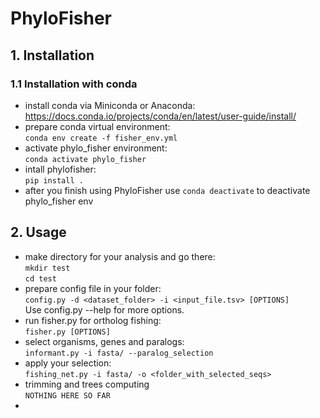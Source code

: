# PhyloFisher

## 1. Installation
### 1.1 Installation with conda

- install conda via Miniconda or Anaconda:<br/>
https://docs.conda.io/projects/conda/en/latest/user-guide/install/
- prepare conda virtual environment:<br/>
 `conda env create -f fisher_env.yml`
- activate phylo_fisher environment:<br/>
`conda activate phylo_fisher`
- intall phylofisher:<br/>
`pip install .`
- after you finish using PhyloFisher use `conda deactivate` to deactivate phylo_fisher env

## 2. Usage

- make directory for your analysis and go there:<br/>
`mkdir test`<br/>
`cd test`<br/>
- prepare config file in your folder:<br/>
`config.py -d <dataset_folder> -i <input_file.tsv> [OPTIONS]`<br/>
Use config.py --help for more options.<br/>
- run fisher.py for ortholog fishing:<br/>
`fisher.py [OPTIONS]`<br/>
- select organisms, genes and paralogs:<br/>
`informant.py -i fasta/ --paralog_selection`<br/>
- apply your selection:<br/>
`fishing_net.py -i fasta/ -o <folder_with_selected_seqs>`<br/>
- trimming and trees computing<br/>
`NOTHING HERE SO FAR`
- 